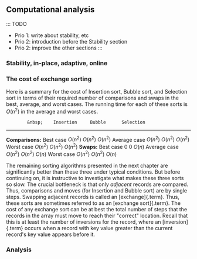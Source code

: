 
## Computational analysis

::: TODO
- Prio 1: write about stability, etc
- Prio 2: introduction before the Stability section
- Prio 2: improve the other sections
:::

### Stability, in-place, adaptive, online

### The cost of exchange sorting

Here is a summary for the cost of Insertion sort, Bubble sort, and
Selection sort in terms of their required number of comparisons and
swaps in the best, average, and worst cases. The running time for each
of these sorts is $O(n^2)$ in the average and worst cases.

            &nbsp;    Insertion     Bubble      Selection
------------------  ------------- ----------- -------------
  **Comparisons:**
         Best case    $O(n^2)$     $O(n^2)$     $O(n^2)$
      Average case    $O(n^2)$     $O(n^2)$     $O(n^2)$
        Worst case    $O(n^2)$     $O(n^2)$     $O(n^2)$
        **Swaps:**
         Best case         $0$          $0$      $O(n)$
      Average case    $O(n^2)$     $O(n^2)$      $O(n)$
        Worst case    $O(n^2)$     $O(n^2)$      $O(n)$

The remaining sorting algorithms presented in the next chapter are
significantly better than these three under typical conditions. But
before continuing on, it is instructive to investigate what makes these
three sorts so slow. The crucial bottleneck is that only *adjacent*
records are compared. Thus, comparisons and moves (for Insertion and
Bubble sort) are by single steps. Swapping adjacent records is called an
[exchange]{.term}. Thus, these sorts are
sometimes referred to as an [exchange sort]{.term}. The cost of any exchange sort can be at best the total
number of steps that the records in the array must move to reach their
"correct" location. Recall that this is at least the number of
inversions for the record, where an [inversion]{.term} occurs when a record with key value greater than the
current record's key value appears before it.

<avembed id="FindInversionsPRO" src="Sorting/FindInversionsPRO.html" type="ka" name="Inversions Proficiency Exercise"/>

### Analysis

<inlineav id="ExchangeSortCON" src="Sorting/ExchangeSortCON.js" name="Exchange Sort Analysis Slideshow" links="Sorting/ExchangeSortCON.css"/>

